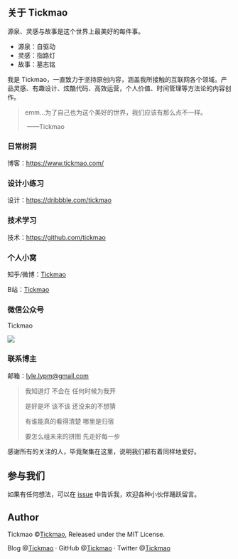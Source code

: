 ## 关于 Tickmao

源泉、灵感与故事是这个世界上最美好的每件事。

- 源泉：自驱动
- 灵感：指路灯
- 故事：墓志铭



我是 Tickmao，一直致力于坚持原创内容，涵盖我所接触的互联网各个领域。产品灵感、有趣设计、炫酷代码、高效运营，个人价值、时间管理等方法论的内容创作。

> emm…为了自己也为这个美好的世界，我们应该有那么点不一样。
>
> ​                                                                                                                       ——Tickmao

### 日常树洞

博客：https://www.tickmao.com/



### 设计小练习

设计：https://dribbble.com/tickmao



### 技术学习

技术：https://github.com/tickmao



### 个人小窝

知乎/微博：[Tickmao](<https://weibo.com/2959377961/>)

B站：[Tickmao](<https://space.bilibili.com/36726543>)



### 微信公众号

Tickmao

![](https://i.loli.net/2018/04/15/5ad369298dc0c.jpg)

### 联系博主

邮箱：lyle.lypm@gmail.com



> 我知道灯 不会在 任何时候为我开
>
> 是好是坏 该不该 还没来的不想猜
>
> 有谁能真的看得清楚 哪里是归宿
>
> 要怎么组未来的拼图 先走好每一步
>
>

感谢所有的关注的人，毕竟聚集在这里，说明我们都有着同样地爱好。

## 参与我们

如果有任何想法，可以在 [issue](https://github.com/tickmao/tickmao.github.io/issues) 中告诉我，欢迎各种小伙伴踊跃留言。

## Author

Tickmao ©[Tickmao](https://www.tickmao.com), Released under the MIT License.

Blog @[Tickmao](https://www.tickmao.com) · GitHub @[Tickmao](https://github.com/tickmao) · Twitter @[Tickmao](https://twitter.com/Tick_puppet)